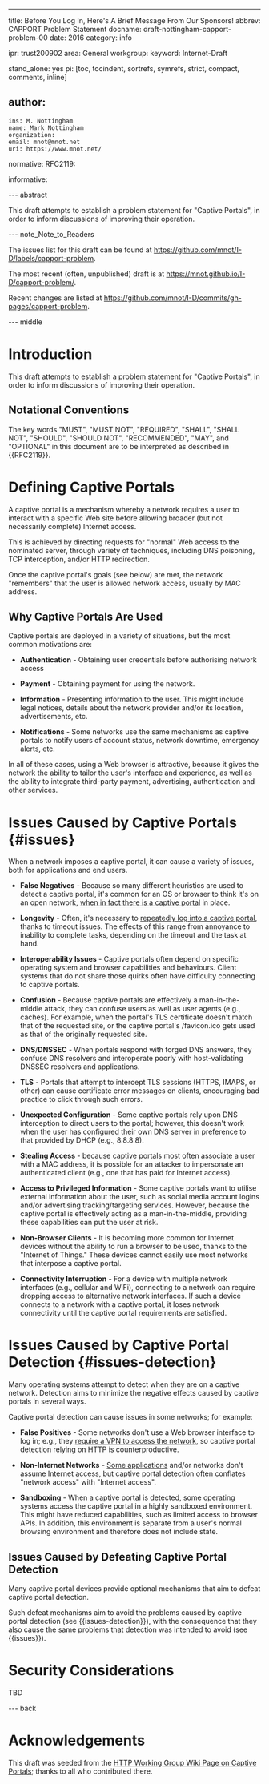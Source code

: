---
title: Before You Log In, Here's A Brief Message From Our Sponsors!
abbrev: CAPPORT Problem Statement
docname: draft-nottingham-capport-problem-00
date: 2016
category: info

ipr: trust200902
area: General
workgroup:
keyword: Internet-Draft

stand_alone: yes
pi: [toc, tocindent, sortrefs, symrefs, strict, compact, comments, inline]

author:
 -
    ins: M. Nottingham
    name: Mark Nottingham
    organization:
    email: mnot@mnot.net
    uri: https://www.mnot.net/

normative:
  RFC2119:

informative:


--- abstract

This draft attempts to establish a problem statement for "Captive Portals", in order to inform discussions of improving their operation.


--- note_Note_to_Readers

The issues list for this draft can be found at <https://github.com/mnot/I-D/labels/capport-problem>.

The most recent (often, unpublished) draft is at <https://mnot.github.io/I-D/capport-problem/>.

Recent changes are listed at <https://github.com/mnot/I-D/commits/gh-pages/capport-problem>.


--- middle

# Introduction

This draft attempts to establish a problem statement for "Captive Portals", in order to inform discussions of improving their operation.


## Notational Conventions

The key words "MUST", "MUST NOT", "REQUIRED", "SHALL", "SHALL NOT", "SHOULD", "SHOULD NOT",
"RECOMMENDED", "MAY", and "OPTIONAL" in this document are to be interpreted as described in
{{RFC2119}}.


# Defining Captive Portals

A captive portal is a mechanism whereby a network requires a user to interact with a specific Web site before allowing broader (but not necessarily complete) Internet access.

This is achieved by directing requests for "normal" Web access to the nominated server, through variety of techniques, including DNS poisoning, TCP interception, and/or HTTP redirection.

Once the captive portal's goals (see below) are met, the network "remembers" that the user is allowed network access, usually by MAC address.


## Why Captive Portals Are Used

Captive portals are deployed in a variety of situations, but the most common motivations are:

* **Authentication** - Obtaining user credentials before authorising network access

* **Payment** - Obtaining payment for using the network.

* **Information** - Presenting information to the user. This might include legal notices, details about the network provider and/or its location, advertisements, etc.

* **Notifications** - Some networks use the same mechanisms as captive portals to notify users of account status, network downtime, emergency alerts, etc.

In all of these cases, using a Web browser is attractive, because it gives the network the ability to tailor the user's interface and experience, as well as the ability to integrate third-party payment, advertising, authentication and other services.


# Issues Caused by Captive Portals {#issues}

When a network imposes a captive portal, it can cause a variety of issues, both for applications and end users.

* **False Negatives** - Because so many different heuristics are used to detect a captive portal, it's common for an OS or browser to think it's on an open network, [when in fact there is a captive portal](https://discussions.apple.com/thread/6251349) in place.

* **Longevity** - Often, it's necessary to [repeatedly log into a captive portal](https://community.aerohive.com/aerohive/topics/ios_7_captive_portal_issues), thanks to timeout issues. The effects of this range from annoyance to inability to complete tasks, depending on the timeout and the task at hand.

* **Interoperability Issues** - Captive portals often depend on specific operating system and browser capabilities and behaviours. Client systems that do not share those quirks often have difficulty connecting to captive portals.

* **Confusion** - Because captive portals are effectively a man-in-the-middle attack, they can confuse users as well as user agents (e.g., caches). For example, when the portal's TLS certificate doesn't match that of the requested site, or the captive portal's /favicon.ico gets used as that of the originally requested site.

* **DNS**/**DNSSEC** - When portals respond with forged DNS answers, they confuse DNS resolvers and  interoperate poorly with host-validating DNSSEC resolvers and applications.

* **TLS** - Portals that attempt to intercept TLS sessions (HTTPS, IMAPS, or other) can cause certificate error messages on clients, encouraging bad practice to click through such errors.

* **Unexpected Configuration** - Some captive portals rely upon DNS interception to direct users to the portal; however, this doesn't work when the user has configured their own DNS server in preference to that provided by DHCP (e.g., 8.8.8.8).

* **Stealing Access** - because captive portals most often associate a user with a MAC address, it is possible for an attacker to impersonate an authenticated client (e.g., one that has paid for Internet access).

* **Access to Privileged Information** - Some captive portals want to utilise external information about the user, such as social media account logins and/or advertising tracking/targeting services. However, because the captive portal is effectively acting as a man-in-the-middle, providing these capabilities can put the user at risk.

* **Non-Browser Clients** - It is becoming more common for Internet devices without the ability to run a browser to be used, thanks to the "Internet of Things." These devices cannot easily use most networks that interpose a captive portal.

* **Connectivity Interruption** - For a device with multiple network interfaces (e.g., cellular and WiFi), connecting to a network can require dropping access to alternative network interfaces.  If such a device connects to a network with a captive portal, it loses network connectivity until the captive portal requirements are satisfied.


# Issues Caused by Captive Portal Detection {#issues-detection}

Many operating systems attempt to detect when they are on a captive network. Detection aims to minimize the negative effects caused by captive portals in several ways.

Captive portal detection can cause issues in some networks; for example:

* **False Positives** - Some networks don't use a Web browser interface to log in; e.g., they [require a VPN to access the network](http://stackoverflow.com/questions/14606131/using-captive-network-assistant-on-macosx-to-connect-to-vpn), so captive portal detection relying on HTTP is counterproductive.

* **Non-Internet Networks** - [Some applications](http://forum.piratebox.cc/read.php?9,8879) and/or networks don't assume Internet access, but captive portal detection often conflates "network access" with "Internet access".

* **Sandboxing** - When a captive portal is detected, some operating systems access the captive portal in a highly sandboxed environment.  This might have reduced capabilities, such as limited access to browser APIs.  In addition, this environment is separate from a user's normal browsing environment and therefore does not include state.


## Issues Caused by Defeating Captive Portal Detection

Many captive portal devices provide optional mechanisms that aim to defeat captive portal detection.

Such defeat mechanisms aim to avoid the problems caused by captive portal detection (see {{issues-detection}}), with the consequence that they also cause the same problems that detection was intended to avoid (see {{issues}}).


# Security Considerations

TBD


--- back

# Acknowledgements

This draft was seeded from the [HTTP Working Group Wiki Page on Captive Portals](https://github.com/httpwg/wiki/wiki/Captive-Portals); thanks to all who contributed there.

